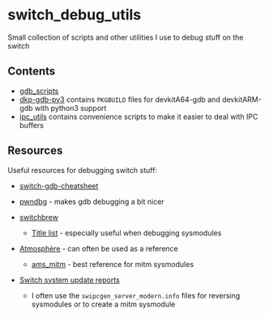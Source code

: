 # switch_debug_utils

Small collection of scripts and other utilities I use to debug stuff on the switch

## Contents

- [gdb_scripts](gdb_scripts/)
- [dkp-gdb-py3](dkp-gdb-py3/) contains `PKGBUILD` files for devkitA64-gdb and devkitARM-gdb with python3 support
- [ipc_utils](ipc_utils/) contains convenience scripts to make it easier to deal with IPC buffers

## Resources

Useful resources for debugging switch stuff:

- [switch-gdb-cheatsheet](https://gist.github.com/jam1garner/c9ba6c0cff150f1a2480d0c18ff05e33)
- [pwndbg](https://github.com/pwndbg/pwndbg) - makes gdb debugging a bit nicer

- [switchbrew](https://switchbrew.org/)
  - [Title list](https://switchbrew.org/wiki/Title_list) - especially useful when debugging sysmodules
- [Atmosphère](https://github.com/Atmosphere-NX/Atmosphere) - can often be used as a reference
  - [ams_mitm](https://github.com/Atmosphere-NX/Atmosphere/tree/master/stratosphere/ams_mitm/source) - best reference for mitm sysmodules
- [Switch system update reports](https://yls8.mtheall.com/ninupdates/titlelist.php?sys=hac)
  - I often use the `swipcgen_server_modern.info` files for reversing sysmodules or to create a mitm sysmodule
